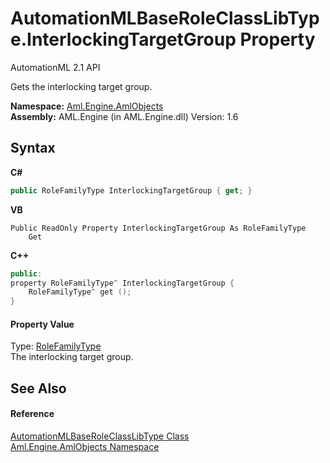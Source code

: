 # AutomationMLBaseRoleClassLibType.InterlockingTargetGroup Property 
AutomationML 2.1 API 

Gets the interlocking target group.

**Namespace:**&nbsp;<a href="N_Aml_Engine_AmlObjects">Aml.Engine.AmlObjects</a><br />**Assembly:**&nbsp;AML.Engine (in AML.Engine.dll) Version: 1.6

## Syntax

**C#**<br />
``` C#
public RoleFamilyType InterlockingTargetGroup { get; }
```

**VB**<br />
``` VB
Public ReadOnly Property InterlockingTargetGroup As RoleFamilyType
	Get
```

**C++**<br />
``` C++
public:
property RoleFamilyType^ InterlockingTargetGroup {
	RoleFamilyType^ get ();
}
```


#### Property Value
Type: <a href="T_Aml_Engine_CAEX_RoleFamilyType">RoleFamilyType</a><br />The interlocking target group.

## See Also


#### Reference
<a href="T_Aml_Engine_AmlObjects_AutomationMLBaseRoleClassLibType">AutomationMLBaseRoleClassLibType Class</a><br /><a href="N_Aml_Engine_AmlObjects">Aml.Engine.AmlObjects Namespace</a><br />